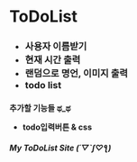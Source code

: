 # ToDoList

<h3><ul>
  <li>사용자 이름받기</li>
  <li>현재 시간 출력</li>
  <li>랜덤으로 명언, 이미지 출력</li>
  <li>todo list</li>
</ul></h3>

<h4> 추가할 기능들 ಥ_ಥ
<ul>
  <li>todo입력버튼 & css</li>
 </ul></h4>
  

<h5>
  My ToDoList Site (´▽`ʃ♡ƪ) <br>
  
 </h5>

